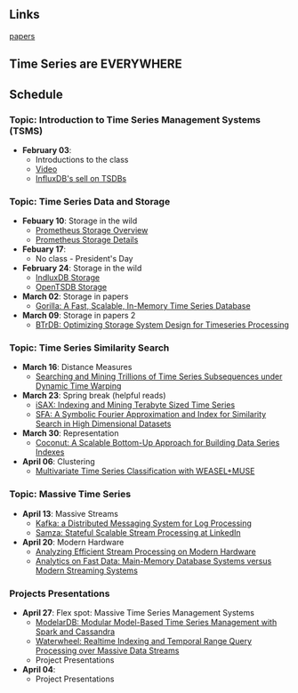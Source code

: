 ## Links
[papers](./papers/papers.md)

## Time Series are EVERYWHERE

## Schedule

### Topic: Introduction to Time Series Management Systems (TSMS)

* **February 03**:
    * Introductions to the class
    * [Video](https://bit.ly/33UrRHy) 
    * [InfluxDB's sell on TSDBs](https://bit.ly/33SpdlR) 

### Topic: Time Series Data and Storage

* **Febuary 10**: Storage in the wild
    * [Prometheus Storage Overview](https://bit.ly/2QtsEM1)
    * [Prometheus Storage Details](https://bit.ly/32U9dOF)
* **Febuary 17**:
    * No class - President's Day
* **February 24**: Storage in the wild
    * [IndluxDB Storage](https://bit.ly/372pxjM)
    * [OpenTSDB Storage](https://bit.ly/2NPRDXP)
* **March 02**: Storage in papers
    * [Gorilla: A Fast, Scalable, In-Memory Time Series Database](./papers/gorilla.pdf) 
* **March 09**: Storage in papers 2
    * [BTrDB: Optimizing Storage System Design for Timeseries Processing](./papers/btrdb.pdf) 

### Topic: Time Series Similarity Search

* **March 16**: Distance Measures
    * [Searching and Mining Trillions of Time Series Subsequences under Dynamic Time Warping](keogh_trillion.pdf)
* **March 23**: Spring break (helpful reads)
    * [iSAX: Indexing and Mining Terabyte Sized Time Series](./papers/iSAX.pdf) 
    * [SFA: A Symbolic Fourier Approximation and Index for Similarity Search in High Dimensional Datasets](./papers/sfa.pdf) 
* **March 30**: Representation
    * [Coconut: A Scalable Bottom-Up Approach for Building Data Series Indexes](./papers/coconut.pdf) 
* **April 06**: Clustering
    * [Multivariate Time Series Classification with WEASEL+MUSE](./papers/weasel_muse.pdf) 

### Topic: Massive Time Series

* **April 13**: Massive Streams
    * [Kafka: a Distributed Messaging System for Log Processing](./papers/Kafka.pdf) 
    * [Samza: Stateful Scalable Stream Processing at LinkedIn](./papers/samza.pdf) 
* **April 20**: Modern Hardware
    * [Analyzing Efficient Stream Processing on Modern Hardware](./papers/efficient_streams_on_modern_hardware.pdf)
    * [Analytics on Fast Data: Main-Memory Database Systems versus Modern Streaming Systems](./papers/mmdb_vs_streams.pdf) 

### Projects Presentations

* **April 27**: Flex spot: Massive Time Series Management Systems
    * [ModelarDB: Modular Model-Based Time Series Management with Spark and Cassandra](./papers/modelar.pdf) 
    * [Waterwheel: Realtime Indexing and Temporal Range Query Processing over Massive Data Streams](./papers/waterwheel.pdf) 
    * Project Presentations
* **April 04**:
    * Project Presentations

